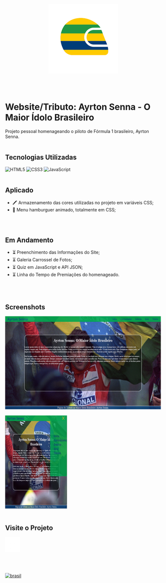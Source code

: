 <center>

![Logo](./img/capacete.png)

</center>
</br>
</br>

# Website/Tributo: Ayrton Senna  - O Maior Ídolo Brasileiro

Projeto pessoal homenageando o piloto de Fórmula 1 brasileiro, Ayrton Senna.
</br>
</br>

## Tecnologias Utilizadas

![HTML5](https://img.shields.io/badge/html5-%23E34F26.svg?style=for-the-badge&logo=html5&logoColor=white)
![CSS3](https://img.shields.io/badge/css3-%231572B6.svg?style=for-the-badge&logo=css3&logoColor=white)
![JavaScript](https://img.shields.io/badge/javascript-%23323330.svg?style=for-the-badge&logo=javascript&logoColor=%23F7DF1E)
</br>
</br>

## Aplicado

* 🖍️ Armazenamento das cores utilizadas no projeto em variáveis CSS;
* 🍔 Menu hamburguer animado, totalmente em CSS;
</br>
</br>

## Em Andamento

* ⏳ Preenchimento das Informações do Site;
* ⏳ Galeria Carrossel de Fotos;
* ⏳ Quiz em JavaScript e API JSON;
* ⏳ Linha do Tempo de Premiações do homenageado.
</br>
</br>

## Screenshots

<img src="img/screen.png" height="300px" width="600px">
</br>
</br>
<img src="img/screen-mobile.png" height="300px" width="200px">
</br>
</br>

## Visite o Projeto
[![linkedin](img/eye.png)](https://www.linkedin.com/in/jpvasques/)
</br>
</br>
</br>
</br>

[![brasil](https://img.shields.io/badge/linkedin-0A66C2?style=for-the-badge&logo=linkedin&logoColor=white)](https://www.linkedin.com/in/jpvasques/)
